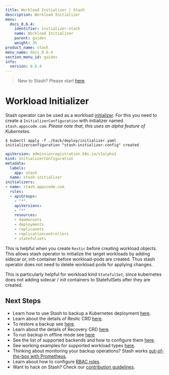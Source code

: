 ```yaml
---
title: Workload Initializer | Stash
description: Workload Initializer
menu:
  docs_0.6.4:
    identifier: initializer-stash
    name: Workload Initializer
    parent: guides
    weight: 35
product_name: stash
menu_name: docs_0.6.4
section_menu_id: guides
info:
  version: 0.6.4
---
```


> New to Stash? Please start [here](/docs/0.6.4/concepts/README).

# Workload Initializer

Stash operator can be used as a workload [initializer](https://kubernetes.io/docs/admin/extensible-admission-controllers/#initializers). For this you need to create a `InitializerConfiguration` with initializer named `stash.appscode.com`. _Please note that, this uses an alpha feature of Kubernetes_.

```console
$ kubectl apply -f ./hack/deploy/initializer.yaml
initializerconfiguration "stash-initializer-config" created
```

```yaml
apiVersion: admissionregistration.k8s.io/v1alpha1
kind: InitializerConfiguration
metadata:
  labels:
    app: stash
  name: stash-initializer
initializers:
- name: stash.appscode.com
  rules:
  - apiGroups:
    - "*"
    apiVersions:
    - "*"
    resources:
    - daemonsets
    - deployments
    - replicasets
    - replicationcontrollers
    - statefulsets
```

This is helpful when you create `Restic` before creating workload objects. This allows stash operator to initialize the target workloads by adding sidecar or, init-container before workload-pods are created. Thus stash operator does not need to delete workload pods for applying changes.

This is particularly helpful for workload kind `StatefulSet`, since kubernetes does not adding sidecar / init containers to StatefulSets after they are created.

## Next Steps

- Learn how to use Stash to backup a Kubernetes deployment [here](/docs/0.6.4/guides/backup).
- Learn about the details of Restic CRD [here](/docs/0.6.4/concepts/crds/restic).
- To restore a backup see [here](/docs/0.6.4/guides/restore).
- Learn about the details of Recovery CRD [here](/docs/0.6.4/concepts/crds/recovery).
- To run backup in offline mode see [here](/docs/0.6.4/guides/offline_backup)
- See the list of supported backends and how to configure them [here](/docs/0.6.4/guides/backends).
- See working examples for supported workload types [here](/docs/0.6.4/guides/workloads).
- Thinking about monitoring your backup operations? Stash works [out-of-the-box with Prometheus](/docs/0.6.4/guides/monitoring).
- Learn about how to configure [RBAC roles](/docs/0.6.4/guides/rbac).
- Want to hack on Stash? Check our [contribution guidelines](/docs/0.6.4/CONTRIBUTING).
